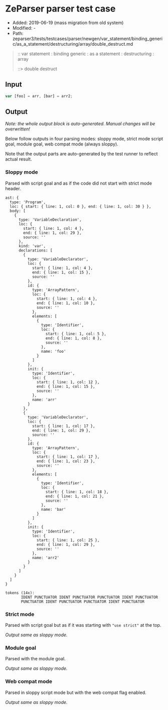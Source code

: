 # ZeParser parser test case

- Added: 2019-06-19 (mass migration from old system)
- Modified: -
- Path: zeparser3/tests/testcases/parser/newgen/var_statement/binding_generic/as_a_statement/destructuring/array/double_destruct.md

> :: var statement : binding generic : as a statement : destructuring : array
>
> ::> double destruct

## Input

`````js
var [foo] = arr, [bar] = arr2;
`````

## Output

_Note: the whole output block is auto-generated. Manual changes will be overwritten!_

Below follow outputs in four parsing modes: sloppy mode, strict mode script goal, module goal, web compat mode (always sloppy).

Note that the output parts are auto-generated by the test runner to reflect actual result.

### Sloppy mode

Parsed with script goal and as if the code did not start with strict mode header.

`````
ast: {
  type: 'Program',
  loc: { start: { line: 1, col: 0 }, end: { line: 1, col: 30 } },
  body: [
    {
      type: 'VariableDeclaration',
      loc: {
        start: { line: 1, col: 4 },
        end: { line: 1, col: 29 },
        source: ''
      },
      kind: 'var',
      declarations: [
        {
          type: 'VariableDeclarator',
          loc: {
            start: { line: 1, col: 4 },
            end: { line: 1, col: 15 },
            source: ''
          },
          id: {
            type: 'ArrayPattern',
            loc: {
              start: { line: 1, col: 4 },
              end: { line: 1, col: 10 },
              source: ''
            },
            elements: [
              {
                type: 'Identifier',
                loc: {
                  start: { line: 1, col: 5 },
                  end: { line: 1, col: 8 },
                  source: ''
                },
                name: 'foo'
              }
            ]
          },
          init: {
            type: 'Identifier',
            loc: {
              start: { line: 1, col: 12 },
              end: { line: 1, col: 15 },
              source: ''
            },
            name: 'arr'
          }
        },
        {
          type: 'VariableDeclarator',
          loc: {
            start: { line: 1, col: 17 },
            end: { line: 1, col: 29 },
            source: ''
          },
          id: {
            type: 'ArrayPattern',
            loc: {
              start: { line: 1, col: 17 },
              end: { line: 1, col: 23 },
              source: ''
            },
            elements: [
              {
                type: 'Identifier',
                loc: {
                  start: { line: 1, col: 18 },
                  end: { line: 1, col: 21 },
                  source: ''
                },
                name: 'bar'
              }
            ]
          },
          init: {
            type: 'Identifier',
            loc: {
              start: { line: 1, col: 25 },
              end: { line: 1, col: 29 },
              source: ''
            },
            name: 'arr2'
          }
        }
      ]
    }
  ]
}

tokens (14x):
       IDENT PUNCTUATOR IDENT PUNCTUATOR PUNCTUATOR IDENT PUNCTUATOR
       PUNCTUATOR IDENT PUNCTUATOR PUNCTUATOR IDENT PUNCTUATOR
`````

### Strict mode

Parsed with script goal but as if it was starting with `"use strict"` at the top.

_Output same as sloppy mode._

### Module goal

Parsed with the module goal.

_Output same as sloppy mode._

### Web compat mode

Parsed in sloppy script mode but with the web compat flag enabled.

_Output same as sloppy mode._
